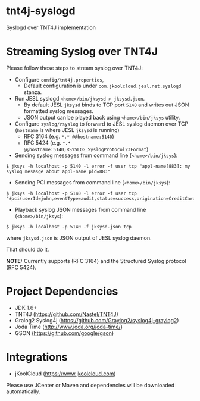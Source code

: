 # tnt4j-syslogd
Syslogd over TNT4J implementation

Streaming Syslog over TNT4J 
===============================
Please follow these steps to stream syslog over TNT4J:

* Configure `config/tnt4j.properties`, 
	* Default configuration is under `com.jkoolcloud.jesl.net.syslogd` stanza.
* Run JESL syslogd `<home>/bin/jksysd > jksysd.json`. 
	* By default JESL `jksysd` binds to TCP port `5140` and writes out JSON formatted syslog messages.
	* JSON output can be played back using `<home>/bin/jksys` utility.
* Configure `syslog/rsyslog` to forward to JESL syslog daemon over TCP (`hostname` is where JESL `jksysd` is running)
	* RFC 3164 (e.g. `*.* @@hostname:5140`)
	* RFC 5424 (e.g. `*.* @@hostname:5140;RSYSLOG_SyslogProtocol23Format`)
* Sending syslog messages from command line (`<home>/bin/jksys`):
```
$ jksys -h localhost -p 5140 -l error -f user tcp "appl-name[883]: my syslog mesasge about appl-name pid=883"
```
* Sending PCI messages from command line (`<home>/bin/jksys`):
```
$ jksys -h localhost -p 5140 -l error -f user tcp "#pci(userId=john,eventType=audit,status=success,origination=CreditCards,affectedResource=Payment)"
```
* Playback syslog JSON messages from command line (`<home>/bin/jksys`):
```
$ jksys -h localhost -p 5140 -f jksysd.json tcp
```
where `jksysd.json` is JSON output of JESL syslog daemon.

That should do it.

**NOTE:** Currently supports (RFC 3164) and the Structured Syslog protocol (RFC 5424).

# Project Dependencies
* JDK 1.6+
* TNT4J (https://github.com/Nastel/TNT4J)
* Gralog2 Syslog4j (https://github.com/Graylog2/syslog4j-graylog2)
* Joda Time (http://www.joda.org/joda-time/)
* GSON (https://github.com/google/gson)

# Integrations
* jKoolCloud (https://www.jkoolcloud.com)

Please use JCenter or Maven and dependencies will be downloaded automatically.
